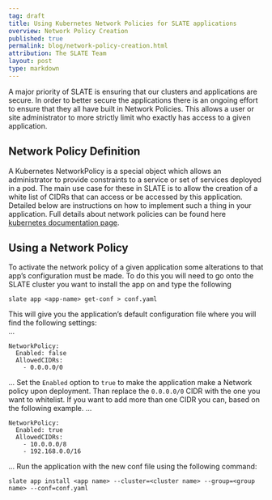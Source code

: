 ```yaml
---
tag: draft
title: Using Kubernetes Network Policies for SLATE applications
overview: Network Policy Creation
published: true
permalink: blog/network-policy-creation.html
attribution: The SLATE Team
layout: post
type: markdown
---
```


A major priority of SLATE is ensuring that our clusters and applications are secure. In order to better secure the applications there is an ongoing effort to ensure that they all have built in Network Policies. This allows a user or site administrator to more strictly limit who exactly has access to a given application.
<!--end_excerpt-->

## Network Policy Definition
A Kubernetes NetworkPolicy is a special object which allows an administrator to provide constraints to a service or set of services deployed in a pod. The main use case for these in SLATE is to allow the creation of a white list of CIDRs that can access or be accessed by this application. Detailed below are instructions on how to implement such a thing in your application. Full details about network policies can be found here [kubernetes documentation page](https://kubernetes.io/docs/concepts/services-networking/network-policies/).

## Using a Network Policy
To activate the network policy of a given application some alterations to that app’s configuration must be made. To do this you will need to go onto the SLATE cluster you want to install the app on and type the following 
```
slate app <app-name> get-conf > conf.yaml
```
This will give you the application’s default configuration file where you will find the following settings:     
...

    NetworkPolicy:
      Enabled: false
      AllowedCIDRs: 
        - 0.0.0.0/0

...
Set the `Enabled` option to `true` to make the application make a Network policy upon deployment. Than replace the `0.0.0.0/0` CIDR with the one you want to whitelist. If you want to add more than one CIDR you can, based on the following example.
...

    NetworkPolicy:
      Enabled: true
      AllowedCIDRs: 
        - 10.0.0.0/8
        - 192.168.0.0/16

...
Run the application with the new conf file using the following command:
```
slate app install <app name> --cluster=<cluster name> --group=<group name> --conf=conf.yaml
```
